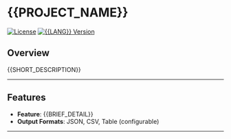 # {{PROJECT_NAME}}

[![License](https://img.shields.io/badge/license-{{LICENSE}}-blue.svg)](LICENSE)
[![{{LANG}} Version](https://img.shields.io/badge/{{LANG}}-{{VERSION}}-green.svg)]({{LANG_URL}})

## Overview

{{SHORT_DESCRIPTION}}

---

## Features
- **Feature**: {{BRIEF_DETAIL}}
- **Output Formats**: JSON, CSV, Table (configurable)

---
